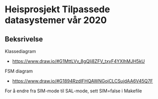 # Heisprosjekt Tilpassede datasystemer vår 2020

## Beksrivelse


Klassediagram
 * https://www.draw.io/#G1MttLVv_8gQIj8ZFV_txyF4YXlhMJH5kU

FSM diagram
 * https://www.draw.io/#G1894RzdlFHQAWNGojCLCSujdAA6V45Q7F

For å endre fra SIM-mode til SAL-mode, sett SIM=false i Makefile
